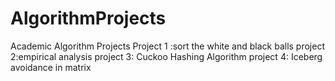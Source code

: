 # AlgorithmProjects
Academic Algorithm Projects
Project 1 :sort the white and black balls
project 2:empirical analysis
project 3: Cuckoo Hashing Algorithm
project 4: Iceberg avoidance in matrix
